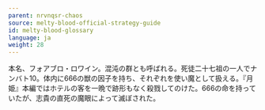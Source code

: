```yaml
---
parent: nrvnqsr-chaos
source: melty-blood-official-strategy-guide
id: melty-blood-glossary
language: ja
weight: 28
---
```


本名、フォアブロ・ロワイン。混沌の群とも呼ばれる。死徒二十七祖の一人でナンバト10。体内に666の獣の因子を持ち、それぞれを使い魔として扱える。『月姫』本編ではホテルの客を一晩で跡形もなく殺戮してのけた。666の命を持っていたが、志貴の直死の魔眼によって滅ぼされた。
